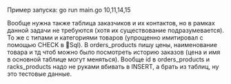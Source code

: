 Пример запуска:
go run main.go 10,11,14,15

Вообще нужна также таблица заказчиков и их контактов, но в рамках данной задачи не требуются (хотя их существование подразумевается). То же с типами и категориями товаров (упрощенно имитировал с помощью CHECK в Sql).
В orders_products пишу цены, наименование товара и тд чтоб можно было посмотреть историю заказов (цена и имя в основной таблице могут меняться).
Вообще id в orders_products и racks_products надо не руками вбивать в INSERT, а брать из таблиц, ну это тестовые данные.